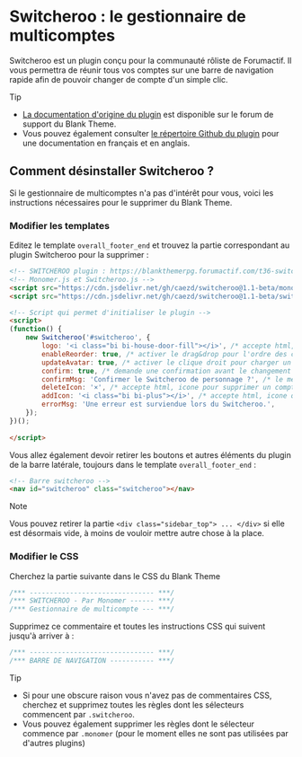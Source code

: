 # Switcheroo : le gestionnaire de multicomptes

Switcheroo est un plugin conçu pour la communauté rôliste de Forumactif. Il vous permettra de réunir tous vos comptes sur une barre de navigation rapide afin de pouvoir changer de compte d'un simple clic.

> [!TIP]
> - [La documentation d'origine du plugin](https://blankthemerpg.forumactif.com/t36-switcheroo) est disponible sur le forum de support du Blank Theme.
> - Vous pouvez également consulter [le répertoire Github du plugin](https://github.com/caezd/switcheroo) pour une documentation en français et en anglais.

## Comment désinstaller Switcheroo ?

Si le gestionnaire de multicomptes n'a pas d'intérêt pour vous, voici les instructions nécessaires pour le supprimer du Blank Theme. 

### Modifier les templates

Editez le template `overall_footer_end` et trouvez la partie correspondant au plugin Switcheroo pour la supprimer :

```html
<!-- SWITCHEROO plugin : https://blankthemerpg.forumactif.com/t36-switcheroo -->
<!-- Monomer.js et Switcheroo.js -->
<script src="https://cdn.jsdelivr.net/gh/caezd/switcheroo@1.1-beta/monomer.js"></script> <!-- LAISSEZ CETTE LIGNE !! -->
<script src="https://cdn.jsdelivr.net/gh/caezd/switcheroo@1.1-beta/switcheroo.js"></script>

<!-- Script qui permet d'initialiser le plugin -->
<script>
(function() {
    new Switcheroo('#switcheroo', {
        logo: '<i class="bi bi-house-door-fill"></i>', /* accepte html, permet d'afficher un logo qui retourne à l'accueil du forum */
        enableReorder: true, /* activer le drag&drop pour l'ordre des comptes (true/false) */
        updateAvatar: true, /* activer le clique droit pour charger un nouvel avatar (true/false) */
        confirm: true, /* demande une confirmation avant le changement de compte */
        confirmMsg: 'Confirmer le Switcheroo de personnage ?', /* le message affiché lors de la confirmation */
        deleteIcon: '×', /* accepte html, icone pour supprimer un compte lié */
        addIcon: '<i class="bi bi-plus"></i>', /* accepte html, icone qui ouvre le formulaire de connexion et d'association */
        errorMsg: 'Une erreur est surviendue lors du Switcheroo.',
    });
})();
  
</script>
```

Vous allez également devoir retirer les boutons et autres éléments du plugin de la barre latérale, toujours dans le template `overall_footer_end` :

```html
<!-- Barre switcheroo -->
<nav id="switcheroo" class="switcheroo"></nav>
```

> [!NOTE]
> Vous pouvez retirer la partie `<div class="sidebar_top"> ... </div>` si elle est désormais vide, à moins de vouloir mettre autre chose à la place.

### Modifier le CSS

Cherchez la partie suivante dans le CSS du Blank Theme

```css
/*** ------------------------------- ***/
/*** SWITCHEROO - Par Monomer ------ ***/
/*** Gestionnaire de multicompte --- ***/
```

Supprimez ce commentaire et toutes les instructions CSS qui suivent jusqu'à arriver à :

```css
/*** ------------------------------- ***/
/*** BARRE DE NAVIGATION ----------- ***/
```


> [!TIP]
> - Si pour une obscure raison vous n'avez pas de commentaires CSS, cherchez et supprimez toutes les règles dont les sélecteurs commencent par `.switcheroo`. 
> - Vous pouvez également supprimer les règles dont le sélecteur commence par `.monomer` (pour le moment elles ne sont pas utilisées par d'autres plugins)

